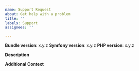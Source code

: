 ```yaml
---
name: Support Request
about: Get help with a problem
title: ''
labels: Support
assignees: ''

---
```


<!--------------------------------------------------------------
PLEASE CHECK THE TROUBLESHOOTING GUIDE FIRST
https://symfony.com/bundles/SchebTwoFactorBundle/current/troubleshooting.html
--------------------------------------------------------------->

**Bundle version**: x.y.z
**Symfony version**: x.y.z
**PHP version**: x.y.z

**Description**

<!--
Please describe what you're trying to do and where you're getting stuck.
Which approaches did you try out so far?
If you used the troubleshooting guide, how far did you reach and what did you discover?
-->

**Additional Context**

<!--
Please provide the
- the bundle configuration
- content of your security.yaml
-->

<!-- Optional: Any other context to help understanding the problem: log messages, screenshots, etc. -->
